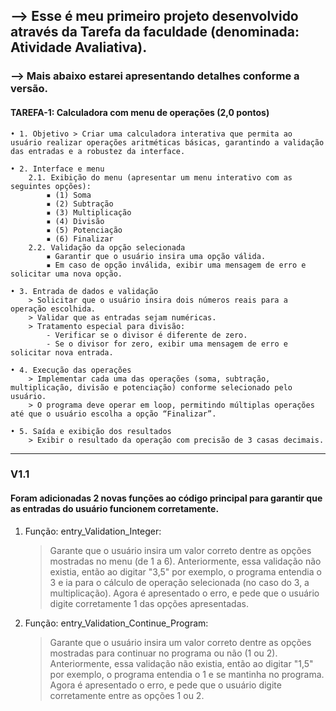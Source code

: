 ## --> Esse é meu primeiro projeto desenvolvido através da Tarefa da faculdade (denominada: Atividade Avaliativa).

### --> Mais abaixo estarei apresentando detalhes conforme a versão.

#### TAREFA-1: Calculadora com menu de operações (2,0 pontos)

    • 1. Objetivo > Criar uma calculadora interativa que permita ao usuário realizar operações aritméticas básicas, garantindo a validação das entradas e a robustez da interface.

    • 2. Interface e menu
        2.1. Exibição do menu (apresentar um menu interativo com as seguintes opções):
            ▪ (1) Soma
            ▪ (2) Subtração
            ▪ (3) Multiplicação
            ▪ (4) Divisão
            ▪ (5) Potenciação
            ▪ (6) Finalizar
        2.2. Validação da opção selecionada
            ▪ Garantir que o usuário insira uma opção válida.
            ▪ Em caso de opção inválida, exibir uma mensagem de erro e solicitar uma nova opção.

    • 3. Entrada de dados e validação
        > Solicitar que o usuário insira dois números reais para a operação escolhida.
        > Validar que as entradas sejam numéricas.
        > Tratamento especial para divisão:
            - Verificar se o divisor é diferente de zero.
            - Se o divisor for zero, exibir uma mensagem de erro e solicitar nova entrada.

    • 4. Execução das operações
        > Implementar cada uma das operações (soma, subtração, multiplicação, divisão e potenciação) conforme selecionado pelo usuário.
        > O programa deve operar em loop, permitindo múltiplas operações até que o usuário escolha a opção “Finalizar”.

    • 5. Saída e exibição dos resultados
        > Exibir o resultado da operação com precisão de 3 casas decimais.

---

### V1.1

#### Foram adicionadas 2 novas funções ao código principal para garantir que as entradas do usuário funcionem corretamente.

1. Função: entry_Validation_Integer:

   > Garante que o usuário insira um valor correto dentre as opções mostradas no menu (de 1 a 6). Anteriormente, essa validação não existia, então ao digitar "3,5" por exemplo, o programa entendia o 3 e ia para o cálculo de operação selecionada (no caso do 3, a multiplicação). Agora é apresentado o erro, e pede que o usuário digite corretamente 1 das opções apresentadas.

2. Função: entry_Validation_Continue_Program:
   > Garante que o usuário insira um valor correto dentre as opções mostradas para continuar no programa ou não (1 ou 2). Anteriormente, essa validação não existia, então ao digitar "1,5" por exemplo, o programa entendia o 1 e se mantinha no programa. Agora é apresentado o erro, e pede que o usuário digite corretamente entre as opções 1 ou 2.
